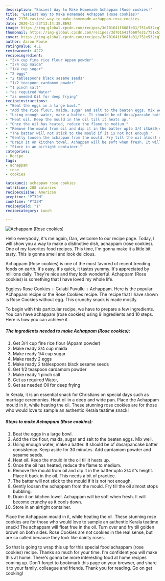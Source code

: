 ```yaml
---
description: "Easiest Way to Make Homemade Achappam (Rose cookies)"
title: "Easiest Way to Make Homemade Achappam (Rose cookies)"
slug: 2176-easiest-way-to-make-homemade-achappam-rose-cookies
date: 2020-11-23T13:14:38.869Z
image: https://img-global.cpcdn.com/recipes/3d701641f668fe31/751x532cq70/achappam-rose-cookies-recipe-main-photo.jpg
thumbnail: https://img-global.cpcdn.com/recipes/3d701641f668fe31/751x532cq70/achappam-rose-cookies-recipe-main-photo.jpg
cover: https://img-global.cpcdn.com/recipes/3d701641f668fe31/751x532cq70/achappam-rose-cookies-recipe-main-photo.jpg
author: Aaron Poole
ratingvalue: 4.1
reviewcount: 4272
recipeingredient:
- "3/4 cup fine rice flour Appam powder"
- "3/4 cup maida"
- "1/4 cup sugar"
- "2 eggs"
- "2 tablespoons black sesame seeds"
- "1/2 teaspoon cardamom powder"
- "1 pinch salt"
- "as required Water"
- "as needed Oil for deep frying"
recipeinstructions:
- "Beat the eggs in a large bowl."
- "Add the rice flour, maida, sugar and salt to the beaten eggs. Mix well."
- "Using enough water, make a batter. It should be of dosa/pancake batter consistency. Keep aside for 30 minutes. Add cardamom powder and sesame seeds."
- "Heat oil. Keep the mould in the oil till it heats up."
- "Once the oil has heated, reduce the flame to medium."
- "Remove the mould from oil and dip it in the batter upto 3/4 it&#39;s height. Place it back in the oil. This needs a bit of practice."
- "The batter will not stick to the mould if it is not hot enough."
- "Gently loosen the achappam from the mould. Fry till the oil almost stops bubbling."
- "Drain it on kitchen towel. Achappam will be soft when fresh. It will become crunchy as it cools down."
- "Store in an airtight container."
categories:
- Recipe
tags:
- achappam
- rose
- cookies

katakunci: achappam rose cookies 
nutrition: 208 calories
recipecuisine: American
preptime: "PT32M"
cooktime: "PT33M"
recipeyield: "1"
recipecategory: Lunch

---
```



![Achappam (Rose cookies)](https://img-global.cpcdn.com/recipes/3d701641f668fe31/751x532cq70/achappam-rose-cookies-recipe-main-photo.jpg)

Hello everybody, it's me again, Dan, welcome to our recipe page. Today, I will show you a way to make a distinctive dish, achappam (rose cookies). One of my favorites food recipes. This time, I'm gonna make it a little bit tasty. This is gonna smell and look delicious.

Achappam (Rose cookies) is one of the most favored of recent trending foods on earth. It's easy, it's quick, it tastes yummy. It's appreciated by millions daily. They're nice and they look wonderful. Achappam (Rose cookies) is something that I have loved my whole life.

Eggless Rose Cookies । Gulabi Puvullu । Achappam. Here is the popular Achappam recipe or the Rose Cookies recipe. The recipe that I have shown is Rose Cookies without egg. This crunchy snack is made mostly.


To begin with this particular recipe, we have to prepare a few ingredients. You can have achappam (rose cookies) using 9 ingredients and 10 steps. Here is how you can achieve it.

<!--inarticleads1-->

##### The ingredients needed to make Achappam (Rose cookies):

1. Get 3/4 cup fine rice flour (Appam powder)
1. Make ready 3/4 cup maida
1. Make ready 1/4 cup sugar
1. Make ready 2 eggs
1. Make ready 2 tablespoons black sesame seeds
1. Get 1/2 teaspoon cardamom powder
1. Make ready 1 pinch salt
1. Get as required Water,
1. Get as needed Oil for deep frying


In Kerala, it is an essential snack for Christians on special days such as marriage ceremonies. Heat oil in a deep and wide pan. Place the Achappam mould in it, while heating the oil. These stunning rose cookies are for those who would love to sample an authentic Kerala teatime snack! 

<!--inarticleads2-->

##### Steps to make Achappam (Rose cookies):

1. Beat the eggs in a large bowl.
1. Add the rice flour, maida, sugar and salt to the beaten eggs. Mix well.
1. Using enough water, make a batter. It should be of dosa/pancake batter consistency. Keep aside for 30 minutes. Add cardamom powder and sesame seeds.
1. Heat oil. Keep the mould in the oil till it heats up.
1. Once the oil has heated, reduce the flame to medium.
1. Remove the mould from oil and dip it in the batter upto 3/4 it&#39;s height. Place it back in the oil. This needs a bit of practice.
1. The batter will not stick to the mould if it is not hot enough.
1. Gently loosen the achappam from the mould. Fry till the oil almost stops bubbling.
1. Drain it on kitchen towel. Achappam will be soft when fresh. It will become crunchy as it cools down.
1. Store in an airtight container.


Place the Achappam mould in it, while heating the oil. These stunning rose cookies are for those who would love to sample an authentic Kerala teatime snack! The achappam will float free in the oil. Turn over and fry till golden brown on both sides. Rose Cookies are not cookies in the real sense, but are so called because they look like dainty roses. 

So that is going to wrap this up for this special food achappam (rose cookies) recipe. Thanks so much for your time. I'm confident you will make this at home. There's gonna be more interesting food at home recipes coming up. Don't forget to bookmark this page on your browser, and share it to your family, colleague and friends. Thank you for reading. Go on get cooking!
